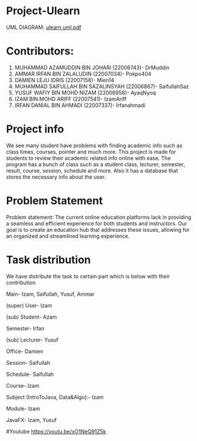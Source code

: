 # Project-Ulearn
UML DIAGRAM: [ulearn uml.pdf](https://github.com/IzamAriff/Project-Ulearn/blob/main/ulearn%20uml.pdf)

# Contributors:
1. MUHAMMAD AZAMUDDIN BIN JOHARI (22006743)- DrMuddin
2. AMMAR IRFAN BIN ZALALUDIN (22007034)- Pokpo404
3. DAMIEN LEJU IDRIS (22007158)- Mien14
4. MUHAMMAD SAIFULLAH BIN SAZALINSYAH (22006867)- SaifullahSaz
5. YUSUF WAFIY BIN MOHD NIZAM (22006958)- AyaqNyoq
6. IZAM BIN MOHD ARIFF (22007541)- IzamAriff
7. IRFAN DANIAL BIN AHMADI (22007337)- Irfanahmadi

# Project info
We see many student have problems with finding academic
info such as class times, courses, pointer and much more.
This project is made for students to review their academic
related info online with ease. The program has a bunch of class
such as a student class, lecturer, semester, result, course,
session, schedule and more. Also it has a database that stores
the necessary info about the user.

# Problem Statement
Problem statement: The current online education platforms lack in providing a seamless and efficient experience for both students and instructors. Our goal is to create an education hub that addresses these issues, allowing for an organized and streamlined learning experience.

# Task distribution
We have distribute the task to certain part which is below with their contribution

Main- Izam, Saifullah, Yusuf, Ammar

(super) User- Izam

(sub) Student-  Azam

Semester- Irfan

(sub) Lecturer- Yusuf

Office- Damien

Session- Saifullah

Schedule- Saifullah

Course- Izam

Subject (IntroToJava, Data&Algo):- Izam

Module- Izam

JavaFX- Izam, Yusuf

#Youtube
https://youtu.be/xO1NeQ91Z5k






